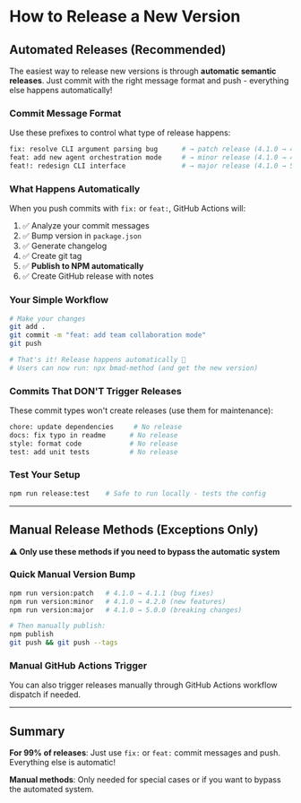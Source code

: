 # How to Release a New Version

## Automated Releases (Recommended)

The easiest way to release new versions is through **automatic semantic releases**. Just commit with the right message format and push - everything else happens automatically!

### Commit Message Format

Use these prefixes to control what type of release happens:

```bash
fix: resolve CLI argument parsing bug      # → patch release (4.1.0 → 4.1.1)
feat: add new agent orchestration mode     # → minor release (4.1.0 → 4.2.0)
feat!: redesign CLI interface              # → major release (4.1.0 → 5.0.0)
```

### What Happens Automatically

When you push commits with `fix:` or `feat:`, GitHub Actions will:

1. ✅ Analyze your commit messages
2. ✅ Bump version in `package.json`
3. ✅ Generate changelog
4. ✅ Create git tag
5. ✅ **Publish to NPM automatically**
6. ✅ Create GitHub release with notes

### Your Simple Workflow

```bash
# Make your changes
git add .
git commit -m "feat: add team collaboration mode"
git push

# That's it! Release happens automatically 🎉
# Users can now run: npx bmad-method (and get the new version)
```

### Commits That DON'T Trigger Releases

These commit types won't create releases (use them for maintenance):

```bash
chore: update dependencies     # No release
docs: fix typo in readme      # No release
style: format code            # No release
test: add unit tests          # No release
```

### Test Your Setup

```bash
npm run release:test    # Safe to run locally - tests the config
```

---

## Manual Release Methods (Exceptions Only)

**⚠️ Only use these methods if you need to bypass the automatic system**

### Quick Manual Version Bump

```bash
npm run version:patch   # 4.1.0 → 4.1.1 (bug fixes)
npm run version:minor   # 4.1.0 → 4.2.0 (new features)
npm run version:major   # 4.1.0 → 5.0.0 (breaking changes)

# Then manually publish:
npm publish
git push && git push --tags
```

### Manual GitHub Actions Trigger

You can also trigger releases manually through GitHub Actions workflow dispatch if needed.

---

## Summary

**For 99% of releases**: Just use `fix:` or `feat:` commit messages and push. Everything else is automatic!

**Manual methods**: Only needed for special cases or if you want to bypass the automated system.
